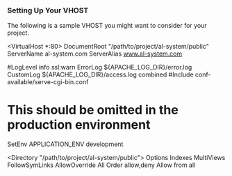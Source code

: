 ### Setting Up Your VHOST

The following is a sample VHOST you might want to consider for your project.

<VirtualHost *:80>
   DocumentRoot "/path/to/project/al-system/public"
   ServerName al-system.com
   ServerAlias www.al-system.com
   
   #LogLevel info ssl:warn
   ErrorLog ${APACHE_LOG_DIR}/error.log
   CustomLog ${APACHE_LOG_DIR}/access.log combined
   #Include conf-available/serve-cgi-bin.conf

   # This should be omitted in the production environment
   SetEnv APPLICATION_ENV development

   <Directory "/path/to/project/al-system/public">
       Options Indexes MultiViews FollowSymLinks
       AllowOverride All
       Order allow,deny
       Allow from all
   </Directory>
</VirtualHost>
